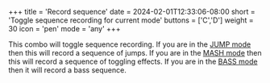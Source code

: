 +++
title = 'Record sequence'
date = 2024-02-01T12:33:06-08:00
short = 'Toggle sequence recording for current mode'
buttons = ['C','D']
weight = 30
icon = 'pen'
mode = 'any'
+++

This combo will toggle sequence recording. If you are in the [JUMP mode](#mode-jump) then this will record a sequence of jumps. If you are in the [MASH mode](#mode-mash) then this will record a sequence of toggling effects. If you are in the [BASS mode](#mode-bass) then it will record a bass sequence.

